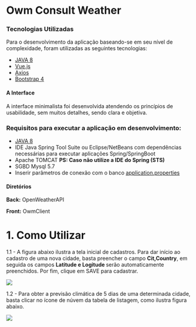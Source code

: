 <h1>Owm Consult Weather</h1>
<h3>Tecnologias Utilizadas</h3>
<p>Para o desenvolvimento da aplicação baseando-se em seu nível de complexidade, foram utilizadas as seguintes tecnologias:</p>
<ul>
  <li><a href="https://www.oracle.com/br/java/">JAVA 8</a></li>
  <li><a href="https://vuejs.org/">Vue.js</a></li>
  <li><a href="https://github.com/axios/axios">Axios</a></li>
  <li><a href="https://getbootstrap.com/">Bootstrap 4</a></li>
</ul>
<h4>A Interface</h4>
<p>A interface minimalista foi desenvolvida atendendo os princípios de usabilidade, sem muitos detalhes, sendo clara e objetiva.</p>
<h3>Requisitos para executar a aplicação em desenvolvimento:</h3>
<ul>
  <li><a href="https://www.oracle.com/br/java/">JAVA 8</a></li>
  <li>IDE Java Spring Tool Suite ou Eclipse/NetBeans com dependências necessárias para executar aplicações Spring/SpringBoot</li>
  <li>Apache TOMCAT <b>PS: Caso não utilize a IDE do Spring (STS)</b></li>
  <li>SGBD Mysql 5.7</li>
  <li>Inserir parâmetros de conexão com o banco <a href="https://docs.spring.io/spring-boot/docs/current/reference/html/common-application-properties.html"<b>application.properties</b></a></li>

</ul>
<h4>Diretórios</h4>
<p><b>Back:</b> OpenWeatherAPI </p>
<p><b>Front:</b> OwmClient </p>

<h1> 1. Como Utilizar</h1>
<p>1.1 - A figura abaixo ilustra a tela inicial de cadastros. Para dar início ao cadastro de uma nova cidade, basta preencher o campo <strong>Cit,Country</strong>, em seguida os campos <strong>Latitude e Logitude </strong> serão automaticamente preenchidos. Por fim, clique em SAVE para cadastrar.</p>
<img src="https://i.imgur.com/tJf4vHI.jpg"></img>

<p>1.2 - Para obter a previsão climática de 5 dias de uma determinada cidade, basta clicar no ícone de núvem da tabela de listagem, como ilustra figura abaixo.</p>
<img src="https://imgur.com/dnatGDJ.jpg"></img>
